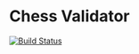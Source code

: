 # Chess Validator
[![Build
Status](https://travis-ci.org/krisiankyvik/ChessValidator.png)](https://travis-ci.org/krisiankyvik/ChessValidator)
